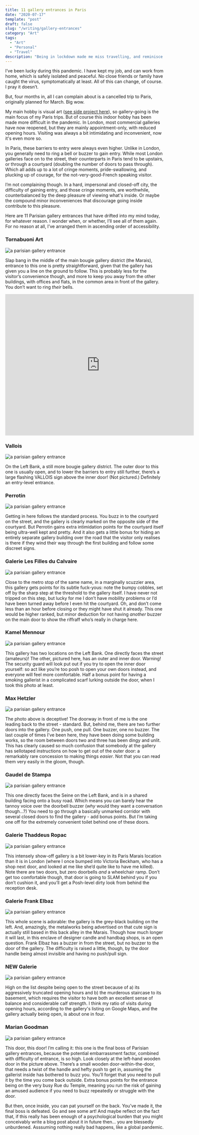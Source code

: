 ```yaml
---
title: 11 gallery entrances in Paris
date: "2020-07-17"
template: "post"
draft: false
slug: "/writing/gallery-entrances" 
category: "Art"
tags:
  - "Art"
  - "Personal"
  - "Travel"
description: "Being in lockdown made me miss travelling, and reminisce about intimidating entrances to commercial galleries in Paris. So I ranked them."
---
```


I’ve been lucky during this pandemic. I have kept my job, and can work from home, which is safely isolated and peaceful. No close friends or family have caught the virus, symptomatically at least. All of this can change, of course. I pray it doesn’t.

But, four months in, all I can complain about is a cancelled trip to Paris, originally planned for March. Big wow.

My main hobby is visual art ([see side project here](http://artangled.com/)), so gallery-going is the main focus of my Paris trips. But of course this indoor hobby has been made more difficult in the pandemic. In London, most commercial galleries have now reopened, but they are mainly appointment-only, with reduced opening hours. Visiting was always a bit intimidating and inconvenient, now it's even more so.

In Paris, these barriers to entry were always even higher. Unlike in London, you generally need to ring a bell or buzzer to gain entry. While most London galleries face on to the street, their counterparts in Paris tend to be upstairs, or through a courtyard (doubling the number of doors to pass through). Which all adds up to a lot of cringe moments, pride-swallowing, and plucking up of courage, for the not-very-good-French speaking visitor.

I’m not complaining though. In a hard, impersonal and closed-off city, the difficulty of gaining entry, and those cringe moments, are worthwhile, counterbalanced by the deep pleasure of viewing what's inside. Or maybe the compound minor inconveniences that discourage going inside contribute to this pleasure.

Here are 11 Parisian gallery entrances that have drifted into my mind today, for whatever reason. I wonder when, or whether, I’ll see all of them again. For no reason at all, I’ve arranged them in ascending order of accessibility.

### Tornabuoni Art

![a parisian gallery entrance](/media/gallery-entrances-1.jpg)

Slap bang in the middle of the main bougie gallery district (the Marais), entrance to this one is pretty straightforward, given that the gallery has given you a line on the ground to follow. This is probably less for the visitor’s convenience though, and more to keep you away from the other buildings, with offices and flats, in the common area in front of the gallery. You don’t want to ring *their* bells.

<iframe src="https://www.google.com/maps/embed?pb=!1m14!1m8!1m3!1d10499.317278764827!2d2.3605066!3d48.861465!3m2!1i1024!2i768!4f13.1!3m3!1m2!1s0x0%3A0x6f86b566cfa342a4!2sTornabuoni%20Art%20Gallery!5e0!3m2!1sen!2suk!4v1595010324543!5m2!1sen!2suk" width="600" height="450" frameborder="0" style="border:0;" allowfullscreen="" aria-hidden="false" tabindex="0"></iframe>

### Vallois

![a parisian gallery entrance](/media/gallery-entrances-2.jpg)

On the Left Bank, a still more bougie gallery district. The outer door to this one is usually open, and to lower the barriers to entry still further, there’s a large flashing VALLOIS sign above the inner door! (Not pictured.) Definitely an entry-level entrance.

### Perrotin

![a parisian gallery entrance](/media/gallery-entrances-3.jpg)

Getting in here follows the standard process. You buzz in to the courtyard on the street, and the gallery is clearly marked on the opposite side of the courtyard. But Perrotin gains extra intimidation points for the courtyard itself being ultra-well kept and pretty. And it also gets a little bonus for hiding an entirely separate gallery building over the road that the visitor only realises is there if they wind their way through the first building and follow some discreet signs.

### Galerie Les Filles du Calvaire

![a parisian gallery entrance](/media/gallery-entrances-4.jpg)

Close to the metro stop of the same name, in a marginally scuzzier area, this gallery gets points for its subtle fuck-yous: note the bumpy cobbles, set off by the sharp step at the threshold to the gallery itself. I have never not tripped on this step, but lucky for me I don’t have mobility problems or I’d have been turned away before I even hit the courtyard. Oh, and don’t come less than an hour before closing or they might have shut it already. This one would be higher ranked, but minor deduction for not having *another* buzzer on the main door to show the riffraff who’s really in charge here.

### Kamel Mennour

![a parisian gallery entrance](/media/gallery-entrances-5.jpg)

This gallery has two locations on the Left Bank. One directly faces the street (amateurs)! The other, pictured here, has an outer and inner door. Warning! The security guard will look put out if you try to open the inner door yourself: so act like you’re too posh to open your own doors instead, and everyone will feel more comfortable. Half a bonus point for having a smoking gallerist in a complicated scarf lurking outside the door, when I took this photo at least.

### Max Hetzler

![a parisian gallery entrance](/media/gallery-entrances-6.jpg)

The photo above is deceptive! The doorway in front of me is the one leading back to the street - standard. But, behind me, there are two further doors into the gallery. One push, one pull. One buzzer, one no buzzer. The last couple of times I’ve been here, they have been doing some building works, so the room between doors two and three has been dingy and unlit. This has clearly caused so much confusion that somebody at the gallery has sellotaped instructions on how to get out of the outer door: a remarkably rare concession to making things *easier*. Not that you can read them very easily in the gloom, though.

### Gaudel de Stampa

![a parisian gallery entrance](/media/gallery-entrances-7.jpg)

This one directly faces the Seine on the Left Bank, and is in a shared building facing onto a busy road. Which means you can barely hear the tannoy voice over the doorbell buzzer (*why* would they want a conversation though…?) You need to go through a basically unmarked corridor with several closed doors to find the gallery - add bonus points. But I’m taking one off for the extremely convenient toilet behind one of these doors.

### Galerie Thaddeus Ropac

![a parisian gallery entrance](/media/gallery-entrances-8.jpg)

This intensely show-off gallery is a bit lower-key in its Paris Marais location than it is in London (where I once bumped into Victoria Beckham, who has a shop next door, and looked at me like she’d quite like to have me killed). Note there are two doors, but zero doorbells *and* a wheelchair ramp. Don’t get too comfortable though, that door is going to SLAM behind you if you don’t cushion it, and you’ll get a Posh-level dirty look from behind the reception desk.

### Galerie Frank Elbaz

![a parisian gallery entrance](/media/gallery-entrances-9.jpg)

This whole scene is adorable: the gallery is the grey-black building on the left. And, amazingly, the metalworks being advertised on that cute sign is actually still based in this back alley in the Marais. Though how much longer it will last, in this enclave of designer candle and handbag shops, is an open question. Frank Elbaz has a buzzer in from the street, but no buzzer to the door of the gallery. The difficulty is raised a little, though, by the door handle being almost invisible and having no push/pull sign.

### NEW Galerie

![a parisian gallery entrance](/media/gallery-entrances-10.jpg)

High on the list despite being open to the street because of a) its aggressively truncated opening hours and b) the murderous staircase to its basement, which requires the visitor to have both an excellent sense of balance and considerable calf strength. I think my ratio of visits during opening hours, according to the gallery's listing on Google Maps, and the gallery actually being open, is about one in four.

### Marian Goodman

![a parisian gallery entrance](/media/gallery-entrances-11.jpg)

This door, this door! I’m calling it: this one is the final boss of Parisian gallery entrances, because the potential embarrassment factor, combined with difficulty of entrance, is so high. Look closely at the left-hand wooden door in the picture above. There’s a small wooden door-within-the-door, that needs a twist of the handle and hefty push to get in, assuming the gallerist inside has bothered to buzz you. You’ll forget that you need to pull it by the time you come back outside. Extra bonus points for the entrance being on the very busy Rue du Temple, meaning you run the risk of gaining an amused audience if you need to buzz repeatedly or struggle with the door.

But then, once inside, you can pat yourself on the back. You’ve made it, the final boss is defeated. Go and see some art! And maybe reflect on the fact that, if this really has been enough of a psychological burden that you might conceivably write a blog post about it in future then… you are blessedly unburdened. Asssuming nothing really bad happens, like a global pandemic.
